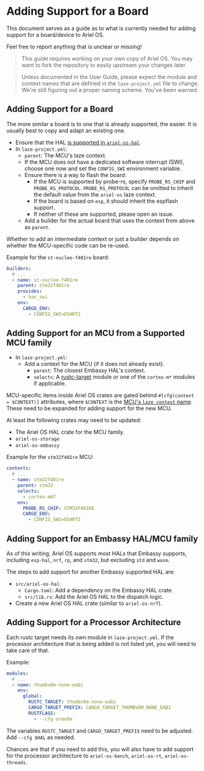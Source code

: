 # Adding Support for a Board

This document serves as a guide as to what is currently needed for adding support
for a board/device to Ariel OS.

Feel free to report anything that is unclear or missing!

> This guide requires working on your own copy of Ariel OS.
> You may want to fork the repository to easily upstream your changes later.

> Unless documented in the User Guide, please expect the module and context names that are defined in the `laze-project.yml` file to change.
> We're still figuring out a proper naming scheme.
> You've been warned.

## Adding Support for a Board

The more similar a board is to one that is already supported, the easier.
It is usually best to copy and adapt an existing one.

- Ensure that the HAL [is supported in `ariel-os-hal`](#adding-support-for-an-embassy-halmcu-family).
- In `laze-project.yml`:
  - `parent`: The MCU's laze context.
  - If the MCU does not have a dedicated software interrupt (SWI), choose one
    now and set the `CONFIG_SWI` environment variable.
  - Ensure there is a way to flash the board:
    - If the MCU is supported by probe-rs, specify `PROBE_RS_CHIP`
      and `PROBE_RS_PROTOCOL`.
      `PROBE_RS_PROTOCOL` can be omitted to inherit the default value from the `ariel-os` laze context.
    - If the board is based on `esp`, it should inherit the espflash support.
    - If neither of these are supported, please open an issue.
  - Add a builder for the actual board that uses the context from above as `parent`.

Whether to add an intermediate context or just a builder depends on whether the
MCU-specific code can be re-used.

Example for the `st-nucleo-f401re` board:

```yaml
builders:
  # ...
  - name: st-nucleo-f401re
    parent: stm32f401re
    provides:
      - has_swi
    env:
      CARGO_ENV:
        - CONFIG_SWI=USART2
```

## Adding Support for an MCU from a Supported MCU family

- In `laze-project.yml`:
  - Add a context for the MCU (if it does not already exist).
    - `parent`: The closest Embassy HAL's context.
    - `selects`: A [rustc-target](#adding-support-for-a-processor-architecture) module or one of the `cortex-m*` modules if applicable.

MCU-specific items inside Ariel OS crates are gated behind
`#[cfg(context = $CONTEXT)]` attributes, where `$CONTEXT` is the [MCU's `laze
context` name](./build-system.md#laze-contexts).
These need to be expanded for adding support for the new MCU.

At least the following crates may need to be updated:

- The Ariel OS HAL crate for the MCU family.
- `ariel-os-storage`
- `ariel-os-embassy`

Example for the `stm32f401re` MCU:

```yaml
contexts:
  # ...
  - name: stm32f401re
    parent: stm32
    selects:
      - cortex-m4f
    env:
      PROBE_RS_CHIP: STM32F401RE
      CARGO_ENV:
        - CONFIG_SWI=USART2
```

## Adding Support for an Embassy HAL/MCU family

As of this writing, Ariel OS supports most HALs that Embassy supports,
including `esp-hal`, `nrf`, `rp`, and `stm32`, but excluding `std` and `wasm`.

The steps to add support for another Embassy supported HAL are:

- `src/ariel-os-hal`:
  - `Cargo.toml`: Add a dependency on the Embassy HAL crate.
  - `src/lib.rs`: Add the Ariel OS HAL to the dispatch logic.
- Create a new Ariel OS HAL crate (similar to `ariel-os-nrf`).

## Adding Support for a Processor Architecture

Each rustc target needs its own module in `laze-project.yml`.
If the processor architecture that is being added is not listed yet, you will
need to take care of that.

Example:

```yaml
modules:
  # ...
  - name: thumbv6m-none-eabi
    env:
      global:
        RUSTC_TARGET: thumbv6m-none-eabi
        CARGO_TARGET_PREFIX: CARGO_TARGET_THUMBV6M_NONE_EABI
        RUSTFLAGS:
          - --cfg armv6m
```

The variables `RUSTC_TARGET` and `CARGO_TARGET_PREFIX` need to be adjusted.
Add `--cfg $HAL` as needed.

Chances are that if you need to add this, you will also have to add support for
the processor architecture to `ariel-os-bench`, `ariel-os-rt`, `ariel-os-threads`.
